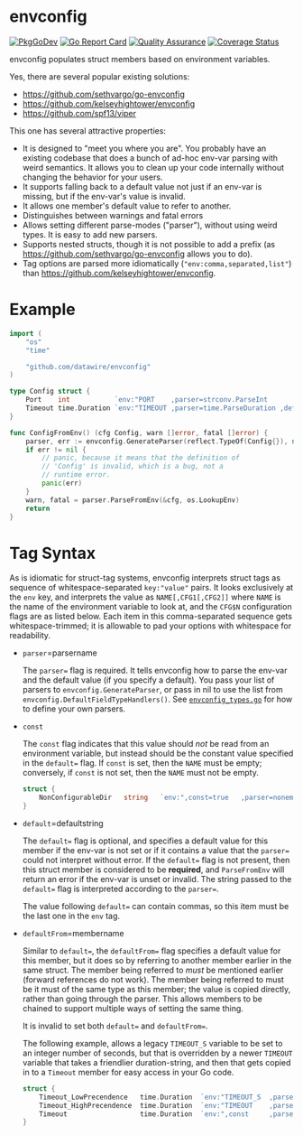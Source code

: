 # envconfig

[![PkgGoDev](https://pkg.go.dev/badge/github.com/datawire/envconfig)](https://pkg.go.dev/github.com/datawire/envconfig)
[![Go Report Card](https://goreportcard.com/badge/github.com/datawire/envconfig)](https://goreportcard.com/report/github.com/datawire/envconfig)
[![Quality Assurance](https://github.com/datawire/envconfig/actions/workflows/qa.yml/badge.svg)](https://github.com/datawire/envconfig/actions)
[![Coverage Status](https://coveralls.io/repos/github/datawire/envconfig/badge.svg)](https://coveralls.io/github/datawire/envconfig)

envconfig populates struct members based on environment variables.

Yes, there are several popular existing solutions:
 - https://github.com/sethvargo/go-envconfig
 - https://github.com/kelseyhightower/envconfig
 - https://github.com/spf13/viper

This one has several attractive properties:
 - It is designed to "meet you where you are".  You probably have an
   existing codebase that does a bunch of ad-hoc env-var parsing with
   weird semantics.  It allows you to clean up your code internally
   without changing the behavior for your users.
 - It supports falling back to a default value not just if an env-var
   is missing, but if the env-var's value is invalid.
 - It allows one member's default value to refer to another.
 - Distinguishes between warnings and fatal errors
 - Allows setting different parse-modes ("parser"), without using
   weird types.  It is easy to add new parsers.
 - Supports nested structs, though it is not possible to add a prefix
   (as https://github.com/sethvargo/go-envconfig allows you to do).
 - Tag options are parsed more idiomatically
   (`"env:comma,separated,list"`) than
   https://github.com/kelseyhightower/envconfig.

# Example

```go
import (
	"os"
	"time"

	"github.com/datawire/envconfig"
)

type Config struct {
	Port    int           `env:"PORT    ,parser=strconv.ParseInt               "`
	Timeout time.Duration `env:"TIMEOUT ,parser=time.ParseDuration ,default=5s "`
}

func ConfigFromEnv() (cfg Config, warn []error, fatal []error) {
	parser, err := envconfig.GenerateParser(reflect.TypeOf(Config{}), nil)
	if err != nil {
		// panic, because it means that the definition of
		// 'Config' is invalid, which is a bug, not a
		// runtime error.
		panic(err)
	}
	warn, fatal = parser.ParseFromEnv(&cfg, os.LookupEnv)
	return
}
```

# Tag Syntax

As is idiomatic for struct-tag systems, envconfig interprets struct
tags as sequence of whitespace-separated `key:"value"` pairs.  It
looks exclusively at the `env` key, and interprets the value as
`NAME[,CFG1[,CFG2]]` where `NAME` is the name of the environment
variable to look at, and the `CFG$N` configuration flags are as listed
below.  Each item in this comma-separated sequence gets
whitespace-trimmed; it is allowable to pad your options with
whitespace for readability.

 - `parser`=parsername

   The `parser=` flag is required.  It tells envconfig how to parse
   the env-var and the default value (if you specify a default).  You
   pass your list of parsers to `envconfig.GenerateParser`, or pass in
   nil to use the list from `envconfig.DefaultFieldTypeHandlers()`.
   See [`envconfig_types.go`](./envconfig_types.go) for how to define
   your own parsers.

 - `const`

   The `const` flag indicates that this value should *not* be read
   from an environment variable, but instead should be the constant
   value specified in the `default=` flag.  If `const` is set, then
   the `NAME` must be empty; conversely, if `const` is not set, then
   the `NAME` must not be empty.

   ```go
   struct {
       NonConfigurableDir   string   `env:",const=true   ,parser=nonempty-string    ,default=/opt/some-dir  "`
   }
   ```

 - `default`=defaultstring

   The `default=` flag is optional, and specifies a default value for
   this member if the env-var is not set or if it contains a value
   that the `parser=` could not interpret without error.  If the
   `default=` flag is not present, then this struct member is
   considered to be **required**, and `ParseFromEnv` will return an
   error if the env-var is unset or invalid.  The string passed to the
   `default=` flag is interpreted according to the `parser=`.

   The value following `default=` can contain commas, so this item
   must be the last one in the `env` tag.

 - `defaultFrom`=membername

   Similar to `default=`, the `defaultFrom=` flag specifies a default
   value for this member, but it does so by referring to another
   member earlier in the same struct.  The member being referred to
   _must_ be mentioned earlier (forward references do not work).  The
   member being referred to must be it must of the same type as this
   member; the value is copied directly, rather than going through the
   parser.  This allows members to be chained to support multiple ways
   of setting the same thing.

   It is invalid to set both `default=` and `defaultFrom=`.

   The following example, allows a legacy `TIMEOUT_S` variable to be
   set to an integer number of seconds, but that is overridden by a
   newer `TIMEOUT` variable that takes a friendlier duration-string,
   and then that gets copied in to a `Timeout` member for easy access
   in your Go code.

   ```go
   struct {
       Timeout_LowPrecendence   time.Duration  `env:"TIMEOUT_S  ,parser=integer-seconds     ,default=5                         "`
       Timeout_HighPrecendence  time.Duration  `env:"TIMEOUT    ,parser=time.ParseDuration  ,defaultFrom=TimeoutLowPrecedence  "`
       Timeout                  time.Duration  `env:",const     ,parser=time.ParseDuration  ,defaultFrom=TimeoutHighPrecedence "`
   }
   ```
